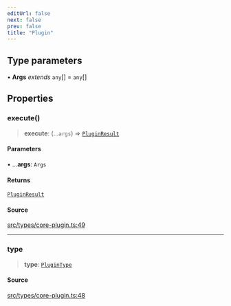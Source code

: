 ```yaml
---
editUrl: false
next: false
prev: false
title: "Plugin"
---
```


## Type parameters

• **Args** *extends* `any`[] = `any`[]

## Properties

### execute()

> **execute**: (...`args`) => [`PluginResult`](/v4/api/type-aliases/pluginresult/)

#### Parameters

• ...**args**: `Args`

#### Returns

[`PluginResult`](/v4/api/type-aliases/pluginresult/)

#### Source

[src/types/core-plugin.ts:49](https://github.com/sern-handler/handler/blob/fb418c06758b6f3318bf4b5f58a58540139be8d4/src/types/core-plugin.ts#L49)

***

### type

> **type**: [`PluginType`](/v4/api/enumerations/plugintype/)

#### Source

[src/types/core-plugin.ts:48](https://github.com/sern-handler/handler/blob/fb418c06758b6f3318bf4b5f58a58540139be8d4/src/types/core-plugin.ts#L48)
